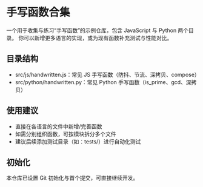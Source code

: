 # 手写函数合集

一个用于收集与练习“手写函数”的示例仓库，包含 JavaScript 与 Python 两个目录。
你可以新增更多语言的实现，或为现有函数补充测试与性能对比。

## 目录结构
- src/js/handwritten.js：常见 JS 手写函数（防抖、节流、深拷贝、compose）
- src/python/handwritten.py：常见 Python 手写函数（is_prime、gcd、深拷贝）

## 使用建议
- 直接在各语言的文件中新增/完善函数
- 如需分别组织函数，可按模块拆分多个文件
- 建议后续添加测试目录（如：tests/）进行自动化测试

## 初始化
本仓库已设置 Git 初始化与首个提交，可直接继续开发。